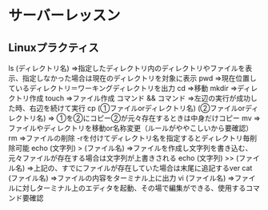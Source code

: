 # サーバーレッスン
Linuxプラクティス
----------------
ls (ディレクトリ名) ⇒指定したディレクトリ内のディレクトリやファイルを表示、指定しなかった場合は現在のディレクトリを対象に表示
pwd ⇒現在位置しているディレクトリ＝ワーキングディレクトリを出力
cd ⇒移動
mkdir ⇒ディレクトリ作成
touch ⇒ファイル作成
コマンド && コマンド ⇒左辺の実行が成功した時、右辺を続けて実行
cp (①ファイルorディレクトリ名) (②ファイルorディレクトリ名) ⇒ ①を②にコピー②が元々存在するときは中身だけコピー
mv ⇒ファイルやディレクトリを移動or名称変更（ルールがややこしいから要確認）
rm ⇒ファイルの削除 -rを付けてディレクトリ名を指定するとディレクトリ毎削除可能
echo (文字列) > (ファイル名) ⇒ファイルを作成し文字列を書き込む、元々ファイルが存在する場合は文字列が上書きされる
echo (文字列) >> (ファイル名) ⇒上記の、すでにファイルが存在していた場合は末尾に追記するver
cat (ファイル名) ⇒ファイルの内容をターミナル上に出力
vi (ファイル名) ⇒ファイルに対しターミナル上のエディタを起動、その場で編集ができる、使用するコマンド要確認
